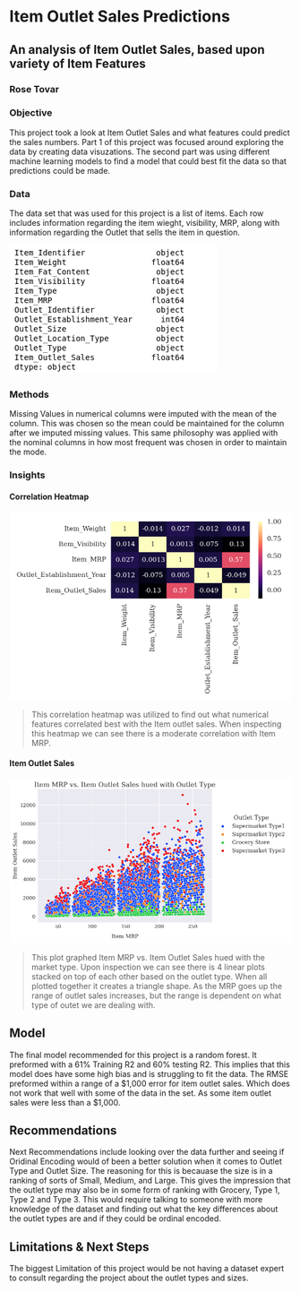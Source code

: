 # Item Outlet Sales Predictions

## An analysis of Item Outlet Sales, based upon variety of Item Features

### Rose Tovar

### Objective

This project took a look at Item Outlet Sales and what features could predict the sales numbers. Part 1 of this project was focused around exploring the data by creating data visuzations. The second part was using different machine learning models to find a model that could best fit the data so that predictions could be made.

### Data

The data set that was used for this project is a list of items. Each row includes information regarding the item wieght, visibility, MRP, along with information regarding the Outlet that sells the item in question.

![Data](data.png)

### Methods

Missing Values in numerical columns were imputed with the mean of the column. This was chosen so the mean could be maintained for the column after we imputed missing values. This same philosophy was applied with the nominal columns in how most frequent was chosen in order to maintain the mode.

### Insights

#### Correlation Heatmap

![Heat map](heatmap.png)

> This correlation heatmap was utilized to find out what numerical features correlated best with the Item outlet sales. When inspecting this heatmap we can see there is a moderate correlation with Item MRP.

#### Item Outlet Sales

![Item Outlet Sales](item_outlet.png)

> This plot graphed Item MRP vs. Item Outlet Sales hued with the market type. Upon inspection we can see there is 4 linear plots stacked on top of each other based on the outlet type. When all plotted together it creates a triangle shape. As the MRP goes up the range of outlet sales increases, but the range is dependent on what type of outet we are dealing with.

## Model

The final model recommended for this project is a random forest. It preformed with a 61% Training R2 and 60% testing R2. This implies that this model does have some high bias and is struggling to fit the data. The RMSE preformed within a range of a $1,000 error for item outlet sales. Which does not work that well with some of the data in the set. As some item outlet sales were less than a $1,000.

## Recommendations

Next Recommendations include looking over the data further and seeing if Oridinal Encoding would of been a better solution when it comes to Outlet Type and Outlet Size. The reasoning for this is becauase the size is in a ranking of sorts of Small, Medium, and Large. This gives the impression that the outlet type may also be in some form of ranking with Grocery, Type 1, Type 2 and Type 3. This would require talking to someone with more knowledge of the dataset and finding out what the key differences about the outlet types are and if they could be ordinal encoded.

## Limitations & Next Steps

The biggest Limitation of this project would be not having a dataset expert to consult regarding the project about the outlet types and sizes.
